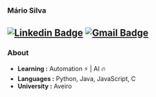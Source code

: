 ### Mário Silva
[![Linkedin Badge](https://img.shields.io/badge/-Mário_Silva-blue?style=flat-square&logo=Linkedin&logoColor=white&link=https://www.linkedin.com/in/mariocsilva119//)](https://www.linkedin.com/in/mariocsilva119/) [![Gmail Badge](https://img.shields.io/badge/-mariocsilva119@gmail.com-c14438?style=flat-square&logo=Gmail&logoColor=white&link=mailto:mariocsilva119@gmail.com)](mailto:mariocsilva119@gmail.com)
---------------------------------------------------------------------------------------------------------------------------------------------------------------------------------
### About

-  **Learning :** Automation :zap: | AI :fire:	
-  **Languages :** Python, Java, JavaScript, C
-  **University :** Aveiro
